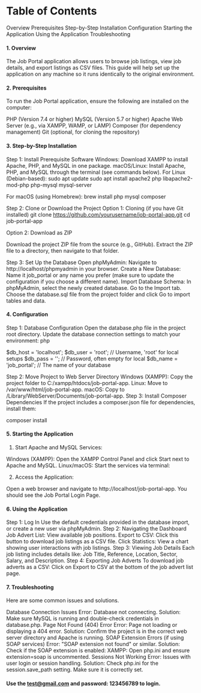 # Table of Contents
Overview
Prerequisites
Step-by-Step Installation
Configuration
Starting the Application
Using the Application
Troubleshooting

#### 1. Overview <a name="overview"></a>
The Job Portal application allows users to browse job listings, view job details, and export listings as CSV files. This guide will help set up the application on any machine so it runs identically to the original environment.

#### 2. Prerequisites <a name="prerequisites"></a>
To run the Job Portal application, ensure the following are installed on the computer:

PHP (Version 7.4 or higher)
MySQL (Version 5.7 or higher)
Apache Web Server (e.g., via XAMPP, WAMP, or LAMP)
Composer (for dependency management)
Git (optional, for cloning the repository)

#### 3. Step-by-Step Installation <a name="installation"></a>
Step 1: Install Prerequisite Software
Windows: Download XAMPP to install Apache, PHP, and MySQL in one package.
macOS/Linux: Install Apache, PHP, and MySQL through the terminal (see commands below).
For Linux (Debian-based):
sudo apt update
sudo apt install apache2 php libapache2-mod-php php-mysql mysql-server

For macOS (using Homebrew):
brew install php mysql composer

 Step 2: Clone or Download the Project
Option 1: Cloning (if you have Git installed)
git clone https://github.com/yourusername/job-portal-app.git
cd job-portal-app

Option 2: Download as ZIP

Download the project ZIP file from the source (e.g., GitHub).
Extract the ZIP file to a directory, then navigate to that folder.

Step 3: Set Up the Database
Open phpMyAdmin: Navigate to http://localhost/phpmyadmin in your browser.
Create a New Database:
Name it job_portal or any name you prefer (make sure to update the configuration if you choose a different name).
Import Database Schema:
In phpMyAdmin, select the newly created database.
Go to the Import tab.
Choose the database.sql file from the project folder and click Go to import tables and data.

#### 4. Configuration <a name="configuration"></a>
Step 1: Database Configuration
Open the database.php file in the project root directory.
Update the database connection settings to match your environment:
php

$db_host = 'localhost';
$db_user = 'root';           // Username, 'root' for local setups
$db_pass = '';                // Password, often empty for local
$db_name = 'job_portal';      // The name of your database

Step 2: Move Project to Web Server Directory
Windows (XAMPP): Copy the project folder to C:/xampp/htdocs/job-portal-app.
Linux: Move to /var/www/html/job-portal-app.
macOS: Copy to /Library/WebServer/Documents/job-portal-app.
Step 3: Install Composer Dependencies
If the project includes a composer.json file for dependencies, install them:

composer install

#### 5. Starting the Application <a name="starting-the-application"></a>
1. Start Apache and MySQL Services:

Windows (XAMPP): Open the XAMPP Control Panel and click Start next to Apache and MySQL.
Linux/macOS: Start the services via terminal:

2. Access the Application:

Open a web browser and navigate to http://localhost/job-portal-app.
You should see the Job Portal Login Page.

#### 6. Using the Application <a name="using-the-application"></a>
Step 1: Log In
Use the default credentials provided in the database import, or create a new user via phpMyAdmin.
Step 2: Navigating the Dashboard
Job Advert List: View available job positions.
Export to CSV: Click this button to download job listings as a CSV file.
Click Statistics: View a chart showing user interactions with job listings.
Step 3: Viewing Job Details
Each job listing includes details like:
Job Title, Reference, Location, Sector, Salary, and Description.
Step 4: Exporting Job Adverts
To download job adverts as a CSV:
Click on Export to CSV at the bottom of the job advert list page.

#### 7. Troubleshooting <a name="troubleshooting"></a>
Here are some common issues and solutions.

Database Connection Issues
Error: Database not connecting.
Solution: Make sure MySQL is running and double-check credentials in database.php.
Page Not Found (404) Error
Error: Page not loading or displaying a 404 error.
Solution: Confirm the project is in the correct web server directory and Apache is running.
SOAP Extension Errors (if using SOAP services)
Error: "SOAP extension not found" or similar.
Solution: Check if the SOAP extension is enabled:
XAMPP: Open php.ini and ensure extension=soap is uncommented.
Sessions Not Working
Error: Issues with user login or session handling.
Solution: Check php.ini for the session.save_path setting. Make sure it is correctly set.


#### Use the test@gmail.com  and password: 123456789 to login.